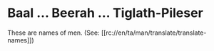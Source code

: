 # Baal ... Beerah ... Tiglath-Pileser

These are names of men. (See: [[rc://en/ta/man/translate/translate-names]])

